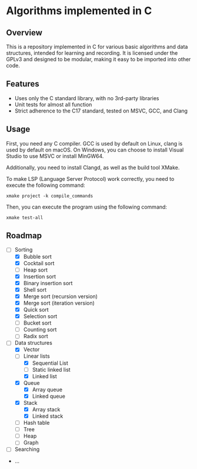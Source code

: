 # Algorithms implemented in C

## Overview
This is a repository implemented in C for various basic algorithms and data structures, intended for learning and recording. It is licensed under the GPLv3 and designed to be modular, making it easy to be imported into other code.

## Features
- Uses only the C standard library, with no 3rd-party libraries
- Unit tests for almost all function
- Strict adherence to the C17 standard, tested on MSVC, GCC, and Clang

## Usage
First, you need any C compiler. GCC is used by default on Linux, clang is used by default on macOS. On Windows, you can choose to install Visual Studio to use MSVC or install MinGW64.

Additionally, you need to install Clangd, as well as the build tool XMake.

To make LSP (Language Server Protocol) work correctly, you need to execute the following command:

```shell
xmake project -k compile_commands
```

Then, you can execute the program using the following command:

```shell
xmake test-all
```

## Roadmap
- [ ] Sorting
  - [x] Bubble sort
  - [x] Cocktail sort
  - [ ] Heap sort
  - [x] Insertion sort
  - [x] Binary insertion sort
  - [x] Shell sort
  - [x] Merge sort (recursion version)
  - [x] Merge sort (iteration version)
  - [x] Quick sort
  - [x] Selection sort
  - [ ] Bucket sort
  - [ ] Counting sort
  - [ ] Radix sort
- [ ] Data structures
  - [x] Vector
  - [ ] Linear lists
    - [x] Sequential List
    - [ ] Static linked list
    - [x] Linked list
  - [x] Queue
    - [x] Array queue
    - [x] Linked queue
  - [x] Stack
    - [x] Array stack
    - [x] Linked stack
  - [ ] Hash table
  - [ ] Tree
  - [ ] Heap
  - [ ] Graph
- [ ] Searching
- ...
